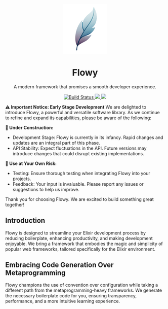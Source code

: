 <p align="center">
  <img width="140px" src="assets/logo-small.png">
  
  <h1 align="center">Flowy</h1>
  
  <p align="center">
    A modern framework that promises a smooth developer experience.
  </p>
</p>

<p align="center">
  <a href="#">
    <img alt="Build Status" src="https://github.com/flowy-framework/flowy/actions/workflows/test.yml/badge.svg">
  </a>
  <a href="https://codecov.io/gh/flowy-framework/flowy">
    <img src="https://codecov.io/gh/flowy-framework/flowy/graph/badge.svg?token=5FRGCVVJSP"/>
  </a>
  <a href="https://github.com/flowy-framework/flowy">
    <img src="https://img.shields.io/github/last-commit/flowy-framework/flowy.svg"/>
  </a>
</p>

<!-- MDOC !-->

**⚠️ Important Notice: Early Stage Development**
We are delighted to introduce Flowy, a powerful and versatile software library. As we continue to refine and expand its capabilities, please be aware of the following:

**🚧 Under Construction:**

- Development Stage: Flowy is currently in its infancy. Rapid changes and updates are an integral part of this phase.
- API Stability: Expect fluctuations in the API. Future versions may introduce changes that could disrupt existing implementations.

**🔗 Use at Your Own Risk:**

- Testing: Ensure thorough testing when integrating Flowy into your projects.
- Feedback: Your input is invaluable. Please report any issues or suggestions to help us improve.

Thank you for choosing Flowy. We are excited to build something great together!

## Introduction

Flowy is designed to streamline your Elixir development process by reducing boilerplate, enhancing productivity, and making development enjoyable. We bring a framework that embodies the magic and simplicity of popular web frameworks, tailored specifically for the Elixir environment.

## Embracing Code Generation Over Metaprogramming

Flowy champions the use of convention over configuration while taking a different path from the metaprogramming-heavy frameworks. We generate the necessary boilerplate code for you, ensuring transparency, performance, and a more intuitive learning experience.
